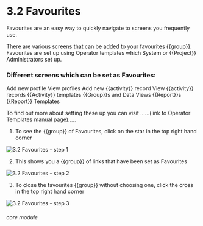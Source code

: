 # 3.2 Favourites

Favourites are an easy way to quickly navigate to screens you frequently use.

There are various screens that can be added to your favourites {{group}}. Favourites are set up using Operator templates which System or {{Project}} Administrators set up.

### Different screens which can be set as Favourites:

Add new profile
View profiles
Add new {{activity}} record
View {{activity}} records
{{Activity}} templates
{{Group}}s and Data Views
{{Report}}s
{{Report}} Templates

To find out more about setting these up you can visit ……(link to Operator Templates manual page).....

1. To see the {{group}} of Favourites, click on the star in the top right hand corner

![3.2 Favourites - step 1](3.2_Favourites_im_1.png)

2. This shows you a {{group}} of links that have been set as Favourites

![3.2 Favourites - step 2](3.2_Favourites_im_2.png)

3. To close the favourites {{group}} without choosing one,  click the cross in the top right hand corner

![3.2 Favourites - step 3](3.2_Favourites_im_3.png)


###### core module
